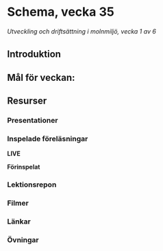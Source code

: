 # Schema, vecka 35
###### Utveckling och driftsättning i molnmiljö, vecka 1 av 6

## Introduktion



## Mål för veckan:


## Resurser

### Presentationer


### Inspelade föreläsningar

**LIVE**

**Förinspelat**

### Lektionsrepon


### Filmer


### Länkar


### Övningar 


